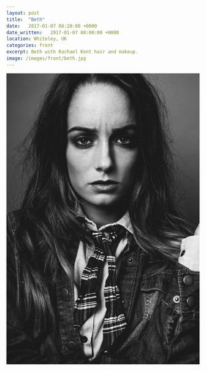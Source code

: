 ```yaml
---
layout: post
title:  "Beth"
date:   2017-01-07 08:28:00 +0000
date_written:   2017-01-07 08:00:00 +0000
location: Whiteley, UK
categories: front
excerpt: Beth with Rachael Kent hair and makeup.
image: /images/front/beth.jpg
---
```

<img src="/images/front/beth.jpg"/>
